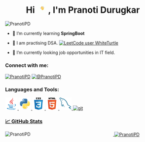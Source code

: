 <h1 align="center">Hi <img src="https://raw.githubusercontent.com/PranotiPD/PranotiPD/master/wave.gif" width="30px" height="30px" />
, I'm Pranoti Durugkar</h1>
<p align="left"> <img src="https://komarev.com/ghpvc/?username=PranotiPD&label=Profile%20views&color=0e75b6&style=flat" alt="PranotiPD" /> </p>
<!-- <p align="right"> <img src="https://media.giphy.com/media/qEqiI3Oq7vBkoE236M/giphy.gif" alt="Coder GIF" align="right" width="400"> </p> -->

- 🌱 I’m currently learning **SpringBoot** <br>

- 🔭 I am practising DSA.  [![LeetCode user WhiteTurtle](https://img.shields.io/badge/dynamic/json?style=social&labelColor=black&color=%23ffa116&label=Solved&query=solved&url=https%3A%2F%2Fleetcode-badge.vercel.app%2Fapi%2Fusers%2FWhiteTurtle&logo=leetcode&logoColor=yellow)](https://leetcode.com/WhiteTurtle/)<br>

- 👀 I’m currently looking job opportunities in IT field.

<h3 align="left">Connect with me:</h3>
<p align="left">
<a href="www.linkedin.com/in/pd111" target="blank"><img align="center" src="https://raw.githubusercontent.com/rahuldkjain/github-profile-readme-generator/master/src/images/icons/Social/linked-in-alt.svg" alt="PranotiPD" height="30" width="40" /></a>
<a href="https://hashnode.com/@Pranoti" target="blank"><img align="center" src="https://raw.githubusercontent.com/rahuldkjain/github-profile-readme-generator/master/src/images/icons/Social/hashnode.svg" alt="@PranotiPD" height="30" width="40" /></a>
</p>
<h3 align="left">Languages and Tools:</h3>
<p align="left"> </a> <a href="https://www.java.com" target="_blank" rel="noreferrer"> <img src="https://raw.githubusercontent.com/devicons/devicon/master/icons/java/java-original.svg" alt="java" width="40" height="40"/> </a> <a href="https://www.python.org" target="_blank" rel="noreferrer"> <img src="https://raw.githubusercontent.com/devicons/devicon/master/icons/python/python-original.svg" alt="python" width="40" height="40"/> </a> <a href="https://www.w3schools.com/css/" target="_blank" rel="noreferrer"> <img src="https://raw.githubusercontent.com/devicons/devicon/master/icons/css3/css3-original-wordmark.svg" alt="css3" width="40" height="40"/> </a><a href="https://www.w3.org/html/" target="_blank" rel="noreferrer"> <img src="https://raw.githubusercontent.com/devicons/devicon/master/icons/html5/html5-original-wordmark.svg" alt="html5" width="40" height="40"/> </a> <a href="https://dev.mysql.com/doc/" target="_blank" rel="noreferrer"> <img src="https://raw.githubusercontent.com/devicons/devicon/master/icons/mysql/mysql-original.svg" alt="javascript" width="40" height="40"/>
<a href="https://git-scm.com/" target="_blank" rel="noreferrer"> <img src="https://www.vectorlogo.zone/logos/git-scm/git-scm-icon.svg" alt="git" width="40" height="40"/>
</p>
</p>
<h3 align="left">📈 GitHub Stats</h3>
<p>&nbsp;<img align="left" src="https://github-readme-stats.vercel.app/api?username=PranotiPD&show_icons=true&locale=en" alt="PranotiPD" height="200" width="350" /><img align="center" src="https://github-readme-streak-stats.herokuapp.com/?user=PranotiPD&" alt="PranotiPD" height="200" width="350"/></p>
      
